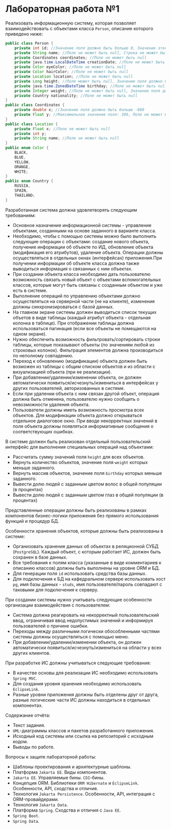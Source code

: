 # Лабораторная работа №1

Реализовать информационную систему, которая позволяет взаимодействовать с объектами класса `Person`, описание которого приведено ниже:

```Java
public class Person {
    private int id; //Значение поля должно быть больше 0, Значение этого поля должно быть уникальным, Значение этого поля должно генерироваться автоматически
    private String name; //Поле не может быть null, Строка не может быть пустой
    private Coordinates coordinates; //Поле не может быть null
    private java.time.LocalDateTime creationDate; //Поле не может быть null, Значение этого поля должно генерироваться автоматически
    private Color eyeColor; //Поле не может быть null
    private Color hairColor; //Поле не может быть null
    private Location location; //Поле не может быть null
    private Long height; //Поле может быть null, Значение поля должно быть больше 0
    private java.time.ZonedDateTime birthday; //Поле не может быть null
    private Integer weight; //Поле не может быть null, Значение поля должно быть больше 0
    private Country nationality; //Поле не может быть null
}
public class Coordinates {
    private double x; //Значение поля должно быть больше -860
    private Float y; //Максимальное значение поля: 396, Поле не может быть null
}
public class Location {
    private Float x; //Поле не может быть null
    private int y;
    private String name; //Поле не может быть null
}
public enum Color {
    BLACK,
    BLUE,
    YELLOW,
    ORANGE,
    WHITE;
}
public enum Country {
    RUSSIA,
    SPAIN,
    THAILAND;
}
```

Разработанная система должна удовлетворять следующим требованиям:

- Основное назначение информационной системы - управление объектами, созданными на основе заданного в варианте класса.
- Необходимо, чтобы с помощью системы можно было выполнить следующие операции с объектами: создание нового объекта, получение информации об объекте по ИД, обновление объекта (модификация его атрибутов), удаление объекта. Операции должны осуществляться в отдельных окнах (интерфейсах) приложения.При получении информации об объекте класса должна также выводиться информация о связанных с ним объектах.
- При создании объекта класса необходимо дать пользователю возможность связать новый объект с объектами вспомогательных классов, которые могут быть связаны с созданным объектом и уже есть в системе.
- Выполнение операций по управлению объектами должно осуществляться на серверной части (не на клиенте), изменения должны синхронизироваться с базой данных.
- На главном экране системы должен выводиться список текущих объетов в виде таблицы (каждый атрибут объекта - отдельная колонка в таблице). При отображении таблицы должна использоваться пагинация (если все объекты не помещаются на одном экране).
- Нужно обеспечить возможность фильтровать/сортировать строки таблицы, которые показывают объекты (по значениям любой из строковых колонок). Фильтрация элементов должна производиться по неполному совпадению.
- Переход к обновлению (модификации) объекта должен быть возможен из таблицы с общим списком объектов и из области с визуализацией объекта (при ее реализации).
- При добавлении/удалении/изменении объекта, он должен автоматически появиться/исчезнуть/измениться в интерфейсах у других пользователей, авторизованных в системе.
- Если при удалении объекта с ним связан другой объект, операция должна быть отменена, пользователю нужно сообщить о невозможности удаления объекта.
- Пользователи должны иметь возможность просмотра всех объектов. Для модификации объекта должно открываться отдельное диалоговое окно. При вводе некорректных значений в поля объекта должны появляться информативные сообщения о соответствующих ошибках.

В системе должен быть реализован отдельный пользовательский интерфейс для выполнения специальных операций над объектами:

- Рассчитать сумму значений поля `height` для всех объектов.
- Вернуть количество объектов, значение поля `weight` которых меньше заданного.
- Вернуть массив объектов, значение поля `birthday` которых меньше заданного.
- Вывести долю людей с заданным цветом волос в общей популяции (в процентах)
- Вывести долю людей с заданным цветом глаз в общей популяции (в процентах)

Представленные операции должны быть реализованы в рамках компонентов бизнес-логики приложения без прямого использования функций и процедур БД.

Особенности хранения объектов, которые должны быть реализованы в системе:

- Организовать хранение данных об объектах в реляционной СУБД (`PostgreSQL`). Каждый объект, с которым работает ИС, должен быть сохранен в базе данных.
- Все требования к полям класса (указанные в виде комментариев к описанию классов) должны быть выполнены на уровне ORM и БД.
- Для генерации поля `id` использовать средства базы данных.
- Для подключения к БД на кафедральном сервере использовать хост `pg`, имя базы данных - `studs`, имя пользователя/пароль совпадают с таковыми для подключения к серверу.

При создании системы нужно учитывать следующие особенности организации взаимодействия с пользователем:

- Система должна реагировать на некорректный пользовательский ввод, ограничивая ввод недопустимых значений и информируя пользователей о причине ошибки.
- Переходы между различными логически обособленными частями системы должны осуществляться с помощью меню.
- При добавлении/удалении/изменении объекта, он должен автоматически появиться/исчезнуть/измениться на области у всех других клиентов.

При разработке ИС должны учитываться следующие требования:

- В качестве основы для реализации ИС необходимо использовать `Spring MVC`.
- Для создания уровня хранения необходимо использовать `EclipseLink`.
- Разные уровни приложения должны быть отделены друг от друга, разные логические части ИС должны находиться в отдельных компонентах.

Содержание отчёта:

- Текст задания.
- `UML`-диаграммы классов и пакетов разработанного приложения.
- Исходный код системы или ссылка на репозиторий с исходным кодом.
- Выводы по работе.

Вопросы к защите лабораторной работы:

- Шаблоны проектирования и архитектурные шаблоны.
- Платформа `Jakarta EE`. Виды компонентов.
- `Jakarta EE`. Управляемые бины. `CDI`-бины.
- Концепция ORM. Библиотеки `ORM Hibernate` и `EclipseLink`. Особенности, API, сходства и отличия.
- Технология `Jakarta Persistence`. Особенности, API, интеграция с ORM-провайдерами.
- Технология `Jakarta Data`.
- Платформа `Spring`. Сходства и отличия с `Java EE`.
- `Spring Boot`.
- `Spring Data`.


